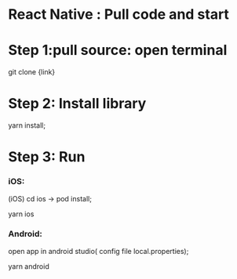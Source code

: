# React Native : Pull code and start

# Step 1:pull source: open terminal

git clone {link}

# Step 2: Install library

yarn install;

# Step 3: Run

### iOS:

(iOS) cd ios -> pod install;

yarn ios

### Android:

open app in android studio( config file local.properties);

yarn android
